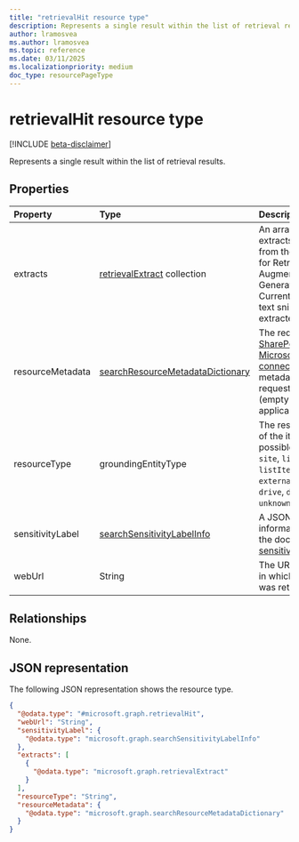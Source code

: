 ```yaml
---
title: "retrievalHit resource type"
description: Represents a single result within the list of retrieval results.
author: lramosvea
ms.author: lramosvea
ms.topic: reference
ms.date: 03/11/2025
ms.localizationpriority: medium
doc_type: resourcePageType
---
```


# retrievalHit resource type

[!INCLUDE [beta-disclaimer](../../includes/beta-disclaimer.md)]

Represents a single result within the list of retrieval results.

## Properties

|Property|Type|Description|
|:---|:---|:---|
|extracts|[retrievalExtract](../resources/retrievalextract.md) collection|An array of text extracts extracted from the document for Retrieval-Augmented Generation. Currently, only one text snippet is extracted.|
|resourceMetadata|[searchResourceMetadataDictionary](../resources/searchresourcemetadatadictionary.md)|The requested [SharePoint](/sharepoint/crawled-and-managed-properties-overview) and [Microsoft Graph connectors](/graph/connecting-external-content-manage-schema) metadata from the request payload (empty if not applicable).|
|resourceType|groundingEntityType|The resource type of the item.The possible values are: `site`, `list`, `listItem`, `externalItem`, `drive`, `driveItem`, `unknownFutureValue`.|
|sensitivityLabel|[searchSensitivityLabelInfo](../resources/searchsensitivitylabelinfo.md)|A JSON object with information about the document’s [sensitivity label](/graph/api/resources/security-sensitivitylabel?view=graph-rest-beta&preserve-view=true#properties).|
|webUrl|String|The URL of the item in which the extract was retrieved. |

## Relationships

None.

## JSON representation

The following JSON representation shows the resource type.
<!-- {
  "blockType": "resource",
  "@odata.type": "microsoft.graph.retrievalHit"
}
-->
``` json
{
  "@odata.type": "#microsoft.graph.retrievalHit",
  "webUrl": "String",
  "sensitivityLabel": {
    "@odata.type": "microsoft.graph.searchSensitivityLabelInfo"
  },
  "extracts": [
    {
      "@odata.type": "microsoft.graph.retrievalExtract"
    }
  ],
  "resourceType": "String",
  "resourceMetadata": {
    "@odata.type": "microsoft.graph.searchResourceMetadataDictionary"
  }
}
```
